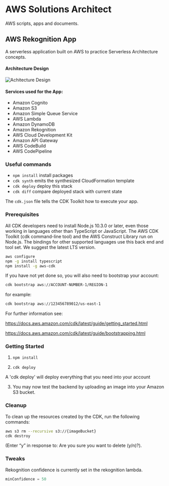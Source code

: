 # AWS Solutions Architect
AWS scripts, apps and documents.


## AWS Rekognition App
A serverless application built on AWS to practice Serverless Architecture concepts.

#### Architecture Design
![Achitecture Design](https://lh3.googleusercontent.com/pw/ACtC-3eR5_JuvOoeOzzWQtvwktMB0H2Q_cerEVaDyxNDs7PILpchuzyMNTt1r_ypmcUeaHeT-AtqsmjDErGBmNhoYSHVFpq18RODhZqgLcFIh2u7SFl6n0TYSWohK9zLw0RsI3xZkX3xHcy1T2I80iecsGw=w1541-h914-no?authuser=0)

#### Services used for the App:
* Amazon Cognito
* Amazon S3
* Amazon Simple Queue Service
* AWS Lambda
* Amazon DynamoDB
* Amazon Rekognition
* AWS Cloud Development Kit
* Amazon API Gateway
* AWS CodeBuild
* AWS CodePipeline

### Useful commands

 * `npm install`     install packages
 * `cdk synth`       emits the synthesized CloudFormation template
 * `cdk deploy`      deploy this stack
 * `cdk diff`        compare deployed stack with current state

 The `cdk.json` file tells the CDK Toolkit how to execute your app.

### Prerequisites

All CDK developers need to install Node.js 10.3.0 or later, even those working in languages other than TypeScript or JavaScript. The AWS CDK Toolkit (cdk command-line tool) and the AWS Construct Library run on Node.js. The bindings for other supported languages use this back end and tool set. We suggest the latest LTS version.

```bash
aws configure
npm -g install typescript
npm install -g aws-cdk
```
If you have not yet done so, you will also need to bootstrap your account:

```bash
cdk bootstrap aws://ACCOUNT-NUMBER-1/REGION-1
```

for example:

```bash
cdk bootstrap aws://123456789012/us-east-1
```


For further information see:

https://docs.aws.amazon.com/cdk/latest/guide/getting_started.html

https://docs.aws.amazon.com/cdk/latest/guide/bootstrapping.html

### Getting Started

1. `npm install` 

2. `cdk deploy`

A 'cdk deploy' will deploy everything that you need into your account

3. You may now test the backend by uploading an image into your Amazon S3 bucket. 

### Cleanup

To clean up the resources created by the CDK, run the following commands:
```bash
aws s3 rm --recursive s3://{imageBucket}
cdk destroy
```
(Enter “y” in response to: Are you sure you want to delete (y/n)?).

### Tweaks

Rekognition confidence is currently set in the rekognition lambda. 
```python
minConfidence = 50
```  
